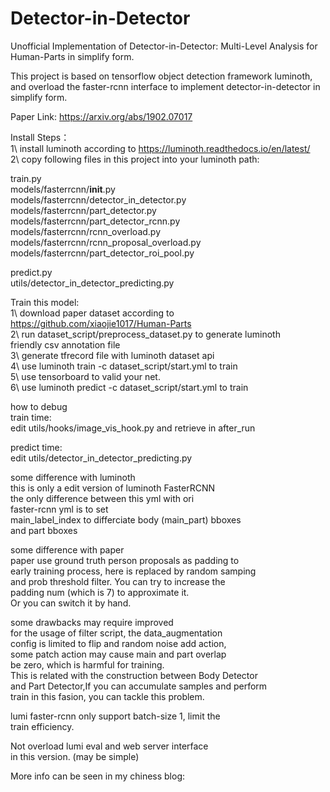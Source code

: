 # Detector-in-Detector
  Unofficial Implementation of Detector-in-Detector: Multi-Level Analysis for Human-Parts 
in simplify form.<br>

  This project is based on tensorflow object detection framework luminoth, 
and overload the faster-rcnn interface to implement detector-in-detector in 
simplify form.<br>

  Paper Link: https://arxiv.org/abs/1902.07017<br>

Install Steps：<br>
  1\ install luminoth according to https://luminoth.readthedocs.io/en/latest/<br>
  2\ copy following files in this project into your luminoth path:<br>

train.py<br>
models/fasterrcnn/__init__.py<br>
models/fasterrcnn/detector_in_detector.py<br>
models/fasterrcnn/part_detector.py<br>
models/fasterrcnn/part_detector_rcnn.py<br>
models/fasterrcnn/rcnn_overload.py<br>
models/fasterrcnn/rcnn_proposal_overload.py<br>
models/fasterrcnn/part_detector_roi_pool.py<br>

predict.py<br>
utils/detector_in_detector_predicting.py<br>

Train this model:<br>
  1\ download paper dataset according to<br>
  https://github.com/xiaojie1017/Human-Parts<br>
  2\ run dataset_script/preprocess_dataset.py to generate luminoth<br>
  friendly csv annotation file<br>
  3\ generate tfrecord file with luminoth dataset api<br>
  4\ use luminoth train -c dataset_script/start.yml to train <br>
  5\ use tensorboard to valid your net.<br>
  6\ use luminoth predict -c dataset_script/start.yml to train<br>

how to debug<br>
  train time:<br>
  edit utils/hooks/image_vis_hook.py and retrieve in after_run <br>

  predict time:<br>
  edit utils/detector_in_detector_predicting.py<br>

some difference with luminoth<br>
  this is only a edit version of luminoth FasterRCNN<br>
  the only difference between this yml with ori <br>
  faster-rcnn yml is to set <br>
  main_label_index to differciate body (main_part) bboxes <br>
  and part bboxes<br>

some difference with paper<br>
  paper use ground truth person proposals as padding to <br>
  early training process, here is replaced by random samping <br>
  and prob threshold filter. You can try to increase the <br>
  padding num (which is 7) to approximate it.  <br>
  Or you can switch it by hand.<br>

some drawbacks may require improved<br>
  for the usage of filter script, the data_augmentation <br>
  config is limited to flip and random noise add action, <br>
  some patch action may cause main and part overlap<br>
  be zero, which is harmful for training.<br>
  This is related with the construction between Body Detector <br>
  and Part Detector,If you can accumulate samples and perform <br>
  train in this fasion, you can tackle this problem.<br>

  lumi faster-rcnn only support batch-size 1, limit the <br>
  train efficiency.<br>

  Not overload lumi eval and web server interface <br>
  in this version. (may be simple)<br>

More info can be seen in my chiness blog: <br>
